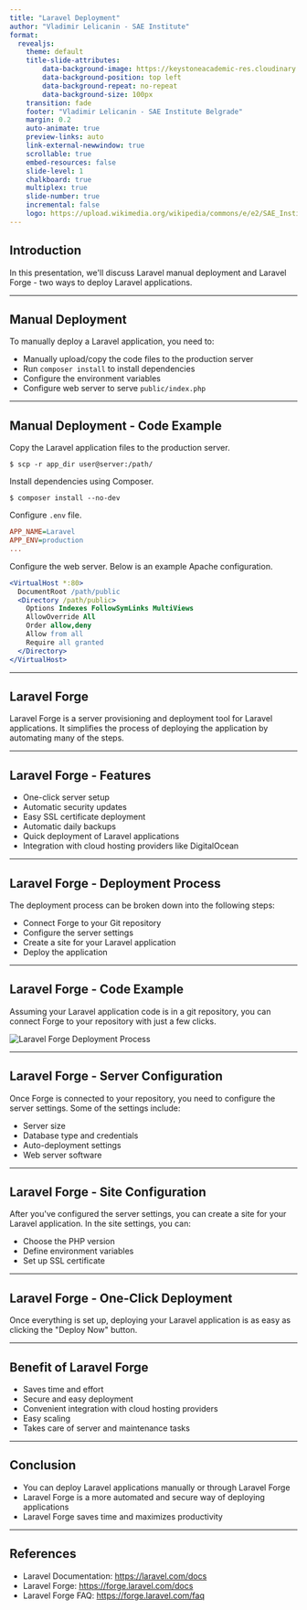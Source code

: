 ```yaml
---
title: "Laravel Deployment"
author: "Vladimir Lelicanin - SAE Institute"
format:
  revealjs:
    theme: default
    title-slide-attributes:
        data-background-image: https://keystoneacademic-res.cloudinary.com/image/upload/f_auto/q_auto/g_auto/w_256/element/15/156456_sae.jpg
        data-background-position: top left
        data-background-repeat: no-repeat
        data-background-size: 100px
    transition: fade
    footer: "Vladimir Lelicanin - SAE Institute Belgrade"
    margin: 0.2
    auto-animate: true
    preview-links: auto
    link-external-newwindow: true
    scrollable: true
    embed-resources: false
    slide-level: 1
    chalkboard: true
    multiplex: true
    slide-number: true
    incremental: false
    logo: https://upload.wikimedia.org/wikipedia/commons/e/e2/SAE_Institute_Black_Logo.jpg
---
```




## Introduction

In this presentation, we'll discuss Laravel manual deployment and Laravel Forge - two ways to deploy Laravel applications.


---

## Manual Deployment
To manually deploy a Laravel application, you need to:

- Manually upload/copy the code files to the production server
- Run `composer install` to install dependencies
- Configure the environment variables
- Configure web server to serve `public/index.php`


---

## Manual Deployment - Code Example

Copy the Laravel application files to the production server.
```shell
$ scp -r app_dir user@server:/path/
```

Install dependencies using Composer.
```shell
$ composer install --no-dev
```

Configure `.env` file.
```ini
APP_NAME=Laravel
APP_ENV=production
...
```

Configure the web server. Below is an example Apache configuration.
```apache
<VirtualHost *:80>
  DocumentRoot /path/public
  <Directory /path/public>
    Options Indexes FollowSymLinks MultiViews
    AllowOverride All
    Order allow,deny
    Allow from all
    Require all granted
  </Directory>
</VirtualHost>
```


---

## Laravel Forge
Laravel Forge is a server provisioning and deployment tool for Laravel applications. It simplifies the process of deploying the application by automating many of the steps.


---

## Laravel Forge - Features

- One-click server setup
- Automatic security updates
- Easy SSL certificate deployment
- Automatic daily backups
- Quick deployment of Laravel applications
- Integration with cloud hosting providers like DigitalOcean


---

## Laravel Forge - Deployment Process

The deployment process can be broken down into the following steps:

- Connect Forge to your Git repository
- Configure the server settings
- Create a site for your Laravel application
- Deploy the application


---

## Laravel Forge - Code Example

Assuming your Laravel application code is in a git repository, you can connect Forge to your repository with just a few clicks.

![Laravel Forge Deployment Process](https://cms-assets.tutsplus.com/cdn-cgi/image/width=630/uploads/users/1795/posts/30329/image/Deploy-PHP-Web-App-Laravel-Forge-Install-Git-Repo.png)


---

## Laravel Forge - Server Configuration

Once Forge is connected to your repository, you need to configure the server settings. Some of the settings include:

- Server size
- Database type and credentials
- Auto-deployment settings
- Web server software


---

## Laravel Forge - Site Configuration

After you've configured the server settings, you can create a site for your Laravel application. In the site settings, you can:

- Choose the PHP version
- Define environment variables
- Set up SSL certificate


---

## Laravel Forge - One-Click Deployment

Once everything is set up, deploying your Laravel application is as easy as clicking the "Deploy Now" button.


---

## Benefit of Laravel Forge 

- Saves time and effort
- Secure and easy deployment
- Convenient integration with cloud hosting providers
- Easy scaling
- Takes care of server and maintenance tasks


---

## Conclusion

- You can deploy Laravel applications manually or through Laravel Forge
- Laravel Forge is a more automated and secure way of deploying applications
- Laravel Forge saves time and maximizes productivity

---

## References

- Laravel Documentation: <https://laravel.com/docs>
- Laravel Forge: <https://forge.laravel.com/docs>
- Laravel Forge FAQ: <https://forge.laravel.com/faq>
